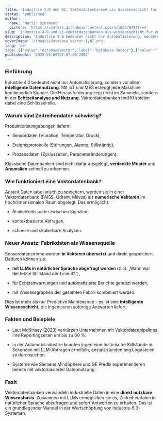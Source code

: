 ```yaml
---
title: 'Industrie 5.0 und KI: Vektordatenbanken als Wissensschicht für Zeitreihendaten'
status: 'published'
author:
  name: 'Martin Szerment'
  picture: 'https://avatars.githubusercontent.com/u/166378457?v=4'
slug: 'industrie-4-0-und-ki-vektordatenbanken-als-wissensschicht-fur-zeitreihendaten'
description: 'Industrie 4.0 bedeutet nicht nur Automatisierung, sondern vor allem intelligente Datennutzung. Mit IoT und MES erzeugt jede Maschine kontinuierlich Signale. Die Herausforderung liegt nicht im Sammeln, sondern in der Echtzeitanalyse und Nutzung. Vektordatenbanken und KI spielen dabei eine Schlüsselrolle.'
coverImage: '/images/database_vector-IyNT.png'
lang: 'de'
tags: [{"value":"databaseVector","label":"Database Vector"},{"value":"llmModels","label":"LLM Models"},{"value":"Industry 5.0","label":"Industry 5.0"}]
publishedAt: '2025-09-09T07:07:00.286Z'
---
```


### Einführung

Industrie 4.0 bedeutet nicht nur Automatisierung, sondern vor allem **intelligente Datennutzung**. Mit IoT und MES erzeugt jede Maschine kontinuierlich Signale. Die Herausforderung liegt nicht im Sammeln, sondern in der **Echtzeitanalyse und Nutzung**. Vektordatenbanken und KI spielen dabei eine Schlüsselrolle.

### Warum sind Zeitreihendaten schwierig?

Produktionsumgebungen liefern:

- Sensordaten (Vibration, Temperatur, Druck),

- Ereignisprotokolle (Störungen, Alarme, Stillstände),

- Prozessdaten (Zykluszeiten, Parameteränderungen).

Klassische Datenbanken sind nicht dafür ausgelegt, **verdeckte Muster** und **Anomalien** schnell zu erkennen.

### Wie funktioniert eine Vektordatenbank?

Anstatt Daten tabellarisch zu speichern, werden sie in einer Vektordatenbank (FAISS, Qdrant, Milvus) als **numerische Vektoren** im hochdimensionalen Raum abgelegt. Das ermöglicht:

- Ähnlichkeitssuche zwischen Signalen,

- kontextbasierte Abfragen,

- schnelle und skalierbare Analysen.

### Neuer Ansatz: Fabrikdaten als Wissensquelle

Sensordatenströme werden **in Vektoren übersetzt** und direkt gespeichert. Dadurch können sie:

- **mit LLMs in natürlicher Sprache abgefragt werden** (z. B. „Wann war der letzte Stillstand der Linie 3?“),

- für Echtzeitwarnungen und automatisierte Berichte genutzt werden,

- mit Wissensgraphen der gesamten Fabrik kombiniert werden.

Dies ist mehr als nur Predictive Maintenance – es ist eine **intelligente Wissensschicht**, die Ingenieuren sofortige Antworten liefert.

### Fakten und Beispiele

- Laut McKinsey (2023) verkürzen Unternehmen mit Vektordatenpipelines ihre Reportingzeiten um bis zu 60 %.

- In der Automobilindustrie konnten Ingenieure historische Stillstände in Sekunden mit LLM-Abfragen ermitteln, anstatt stundenlang Logdateien zu durchsuchen.

- Systeme wie Siemens MindSphere und GE Predix experimentieren bereits mit vektorbasierter Datennutzung.

### Fazit

Vektordatenbanken verwandeln industrielle Daten in eine **direkt nutzbare Wissensbasis**. Zusammen mit LLMs ermöglichen sie es, Zeitreihendaten in natürlicher Sprache abzufragen und sofort Antworten zu erhalten. Das ist ein grundlegender Wandel in der Wertschöpfung von Industrie-5.0-Systemen.
